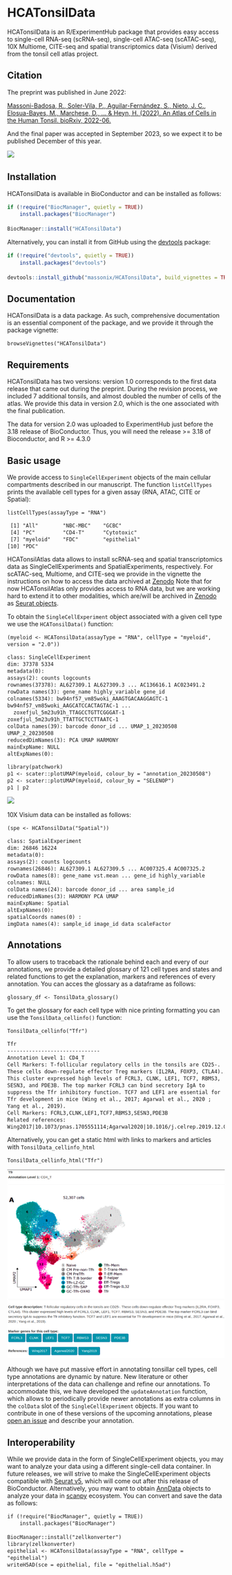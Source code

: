 # HCATonsilData

HCATonsilData is an R/ExperimentHub package that provides easy access to
single-cell RNA-seq (scRNA-seq), single-cell ATAC-seq (scATAC-seq), 10X Multiome,
CITE-seq and spatial transcriptomics data (Visium) derived from the tonsil cell
atlas project.


## Citation

The preprint was published in June 2022:

[Massoni-Badosa, R., Soler-Vila, P., Aguilar-Fernández, S., Nieto, J. C., Elosua-Bayes, M., Marchese, D., ... & Heyn, H. (2022). An Atlas of Cells in the Human Tonsil. bioRxiv, 2022-06.](https://www.biorxiv.org/content/10.1101/2022.06.24.497299v1.abstract)

And the final paper was accepted in September 2023, so we expect it to be published
December of this year.

![](inst/images/graphical_abstract.png)



## Installation

HCATonsilData is available in BioConductor and can be installed as follows:

``` r
if (!require("BiocManager", quietly = TRUE))
    install.packages("BiocManager")

BiocManager::install("HCATonsilData")
```

Alternatively, you can install it from GitHub using the [devtools](https://github.com/hadley/devtools) package:

``` r
if (!require("devtools", quietly = TRUE))
    install.packages("devtools")

devtools::install_github("massonix/HCATonsilData", build_vignettes = TRUE)
```

## Documentation

HCATonsilData is a data package. As such, comprehensive documentation is an essential
component of the package, and we provide it through the package vignette:

``` {r}
browseVignettes("HCATonsilData")
```

## Requirements

HCATonsilData has two versions: version 1.0 corresponds to the first data
release that came out during the preprint. During the revision process, we
included 7 additional tonsils, and almost doubled the number of cells of the
atlas. We provide this data in version 2.0, which is the one associated with
the final publication.

The data for version 2.0 was uploaded to ExperimentHub just before the 3.18
release of BioConductor. Thus, you will need the release >= 3.18 of Bioconductor,
and R >= 4.3.0


## Basic usage

We provide access to `SingleCellExperiment` objects of the main cellular compartments
described in our manuscript. The function `listCellTypes` prints the available
cell types for a given assay (RNA, ATAC, CITE or Spatial):

``` {r}
listCellTypes(assayType = "RNA")
```
```
 [1] "All"        "NBC-MBC"    "GCBC"      
 [4] "PC"         "CD4-T"      "Cytotoxic" 
 [7] "myeloid"    "FDC"        "epithelial"
[10] "PDC" 
```

HCATonsilAtlas data allows to install scRNA-seq and spatial transcriptomics data
as SingleCellExperiments and SpatialExperiments, respectively. For scATAC-seq, 
Multiome, and CITE-seq we provide in the vignette the instructions on how to access
the data archived at [Zenodo](https://zenodo.org/record/8373756) 
Note that for now HCATonsilAtlas only provides access to RNA data, but we are
working hard to extend it to other modalities, which are/will be archived in 
[Zenodo](https://doi.org/10.5281/zenodo.6340174) as [Seurat objects](https://satijalab.org/seurat/).

To obtain the `SingleCellExperiment` object associated with a given cell type we use
the `HCATonsilData()` function:

``` {r}
(myeloid <- HCATonsilData(assayType = "RNA", cellType = "myeloid", version = "2.0"))
```
```
class: SingleCellExperiment 
dim: 37378 5334 
metadata(0):
assays(2): counts logcounts
rownames(37378): AL627309.1 AL627309.3 ... AC136616.1 AC023491.2
rowData names(3): gene_name highly_variable gene_id
colnames(5334): bw94nf57_vm85woki_AAAGTGACAAGGAGTC-1 bw94nf57_vm85woki_AAGCATCCACTAGTAC-1 ...
  zoxefjul_5m23u91h_TTAGCCTGTTCGGGAT-1 zoxefjul_5m23u91h_TTATTGCTCCTTAATC-1
colData names(39): barcode donor_id ... UMAP_1_20230508 UMAP_2_20230508
reducedDimNames(3): PCA UMAP HARMONY
mainExpName: NULL
altExpNames(0):
```
```{r}
library(patchwork)
p1 <- scater::plotUMAP(myeloid, colour_by = "annotation_20230508")
p2 <- scater::plotUMAP(myeloid, colour_by = "SELENOP")
p1 | p2
```
![](inst/images/umaps_myeloid.png)


10X Visium data can be installed as follows:

```{r}
(spe <- HCATonsilData("Spatial"))
```
```
class: SpatialExperiment 
dim: 26846 16224 
metadata(0):
assays(2): counts logcounts
rownames(26846): AL627309.1 AL627309.5 ... AC007325.4 AC007325.2
rowData names(8): gene_name vst.mean ... gene_id highly_variable
colnames: NULL
colData names(24): barcode donor_id ... area sample_id
reducedDimNames(3): HARMONY PCA UMAP
mainExpName: Spatial
altExpNames(0):
spatialCoords names(0) :
imgData names(4): sample_id image_id data scaleFactor
```

## Annotations

To allow users to traceback the rationale behind each and every of our annotations,
we provide a detailed glossary of 121 cell types and states and related functions
to get the explanation, markers and references of every annotation. You can acces
the glossary as a dataframe as follows:


```{r}
glossary_df <- TonsilData_glossary()
```

To get the glossary for each cell type with nice printing formatting you can use
the `TonsilData_cellinfo()` function:

```{r}
TonsilData_cellinfo("Tfr")
```
```
Tfr
------------------------------
Annotation Level 1: CD4_T
Cell Markers: T-follicular regulatory cells in the tonsils are CD25-. These cells down-regulate effector Treg markers (IL2RA, FOXP3, CTLA4). This cluster expressed high levels of FCRL3, CLNK, LEF1, TCF7, RBMS3, SESN3, and PDE3B. The top marker FCRL3 can bind secretory IgA to suppress the Tfr inhibitory function. TCF7 and LEF1 are essential for Tfr development in mice (Wing et al., 2017; Agarwal et al., 2020 ; Yang et al., 2019).
Cell Markers: FCRL3,CLNK,LEF1,TCF7,RBMS3,SESN3,PDE3B
Related references: Wing2017|10.1073/pnas.1705551114;Agarwal2020|10.1016/j.celrep.2019.12.099;Yang2019|10.1016/j.celrep.2019.05.061
```

Alternatively, you can get a static html with links to markers and articles with
`TonsilData_cellinfo_html`

```
TonsilData_cellinfo_html("Tfr")
```

![](vignettes/tfr_glossary.png)

Although we have put massive effort in annotating tonsillar cell types, cell type
annotations are dynamic by nature. New literature or other interpretations of the
data can challenge and refine our annotations. To accommodate this, we have developed
the `updateAnnotation` function, which allows to periodically provide newer
annotations as extra columns in the `colData` slot of the `SingleCellExperiment`
objects. If you want to contribute in one of these versions of the upcoming annotations,
please [open an issue](https://github.com/massonix/HCATonsilData/issues/new) and
describe your annotation.



## Interoperability

While we provide data in the form of SingleCellExperiment objects, you may want to
analyze your data using a different single-cell data container. In future releases,
we will strive to make the SingleCellExperiment objects compatible with [Seurat v5](https://github.com/satijalab/seurat),
which will come out after this release of BioConductor. Alternatively, you may
want to obtain [AnnData](https://anndata.readthedocs.io/en/latest/) objects to analyze your data in [scanpy](https://scanpy.readthedocs.io/en/stable/installation.html) ecosystem. You
can convert and save the data as follows:

```{r}
if (!require("BiocManager", quietly = TRUE))
    install.packages("BiocManager")

BiocManager::install("zellkonverter")
library(zellkonverter)
epithelial <- HCATonsilData(assayType = "RNA", cellType = "epithelial")
writeH5AD(sce = epithelial, file = "epithelial.h5ad")
```


